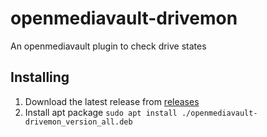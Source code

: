 # openmediavault-drivemon

An openmediavault plugin to check drive states

## Installing

1. Download the latest release from [releases](https://github.com/Stiixxy/openmediavault-drivemon/releases/latest)
2. Install apt package ``` sudo apt install ./openmediavault-drivemon_version_all.deb ```